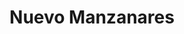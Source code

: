 ---
title: Nuevo Manzanares
nombre_comunidad: Nuevo Manzanares
municipio: Chalán
departamento: Sucre
descripcion: >-
  De acuerdo con los relatos de la población en el año 1991, Nuevo Manzanares
  inicia en una finca ubicada en la entrada del Municipio de Chalán, en la vía
  que viene del Municipio de Colosó. Esta finca pertenecía al señor Aristides
  Paternina y sus primeros habitantes eran provenientes de 5 familias de los
  apellidos Luna, Gómez, Salgado, Robles, Barreto y Yépes. Hace 40 años llegaron
  a vivir con sus familiares, construyendo casas improvisadas, las cuales con el
  tiempo se fueron transformando en las casas actuales. Cuenta la población que
  luego de la invasión el señor Paternina vendió la finca a INCORA, y con el
  pasar de los años la entidad entregó a cada una de las familias los títulos de
  propiedad, conformándose así la vereda Nuevo Manzanares. En el año 2003 se
  presenta un desplazamiento masivo hacia los municipios de Sincelejo, Ovejas y
  Corozal.
num_personas: 272
num_familias: 64
min_distancia_casco_urbano: 5
km_distancia_casco_urbano: 1
vias_acceso: Calles sin pavimentar, transitables.
infraestructura_comunitaria:
  - Escuela
  - Canchas donde practican fútbol y softbol
  - Casetas comunales
notas_infraestructura_comunitaria: null
liderazgo_comunidad:
  - "La JAC se caracteriza por su sentido de pertenencia por la comunidad y su capacidad de gestión.\_El presidente del Club deportivo Nuevo Manzanares y la asociación de mujeres de nuevo Manzanares también son un referente."
inclusion_diversidad_genero: >-
  No se evidenció población LGTBI pero en la cabecera municipal hay un proceso
  organizativo llamado Casa de Colores. Colectivo LGTBI Mundo de Colores de los
  Montes de María.
comentarios_conectividad: null
punto_SOLE: Centro Educativo Nuevo Manzanares
comentarios_punto_SOLE:
  - >-
    https://padlet.com/comunidadelbongalyarroyodemari/sole-arroyo-de-mar-a-y-el-bongal-p0bq83dybyb64ixv
ppales_actividades_economicas_vocacion_productiva:
  - Agropecuaria (Maíz - Frijol - tabaco)
  - ' Ganadería '
  - ' hortalizas '
comentarios_ppales_actividades_economicas_vocacion_productiva: "Las familias cuentan con\_3.5 a 5 Has disponibles para rotación de cultivos de frijol-maíz (FENALCE)."
comunidad_sostenible_uso_suelo: null
org_con_proyeccion: []
servicios_publicos_comunidades_focalizadas:
  - 'No hay acueducto. Compran agua de consumo y cosechan agua. '
comunidades_focalizadas_educacion_infraestructura_educativa:
  - Escuelas hasta 5° (Aprox 70 estudiantes)
comunidades_focalizadas_practicas_organizativas: []
conectividad_minima: Bueno
iniciativas_priorizadas:
  - >-
    Fortalecer técnicamente y comercialmente la cadena de Maíz en las veredas
    Nuevo Manzanares y Montebello del municipio de Chalan – Sucre.
org_focalizada: []
riesgo: null
otros_programas_USAID: []
alianzas_colaboradores:
  - |-
    SENA 
    Alcaldía 
    Min Agricultura 
    Colectivo de Memoria El Bonche
    Justicia Inclusiva 
    ART 
    CARSUCRE 
    Fenalce 
    Colanta
posibilidad_iniciativas_conjuntas_aliados_2: []
actividades_ocio:
  - Bingos comunitarios
  - Fiestas patronales Divino Niño en Diciembre (Manzanares)
  - ' Escuela de futbol y softbol – Club Deportivo'
  - ' '
  - Juegos tradicionales en las fiestas patronales.
medios_comunicacion_narrativas_locales:
  - Colectivo de comunicadores y comunicadoras populares Altavoces - EL BONCHE
num_visitas_realizadas: null
num_diagnosticos_rurales_participativos_realizados: null
infraestructura_salud_atencion_psicosocial:
  - La atención especializada se brinda en la ciudad de Sincelejo
notas_infraestructura_salud_atencion_psicosocial: null
num_visitas_predio: null
url: /reportes/nuevo-manzanares
layout: comunidad
download_file: /reportes/nuevo-manzanares.pdf

---